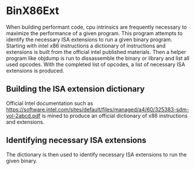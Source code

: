 # BinX86Ext

When building performant code, cpu intrinsics are frequently necessary to maximize the performance of a given program.
This program attempts to identify the necessary ISA extensions to run a given binary program.
Starting with intel x86 instructions a dictionary of instructions and extensions is built from the official intel published materials.
Then a helper program like objdump is run to dissassemble the binary or library and list all used opcodes.
With the completed list of opcodes, a list of necessary ISA extensions is produced.

## Building the ISA extension dictionary

Official Intel documentation such as https://software.intel.com/sites/default/files/managed/a4/60/325383-sdm-vol-2abcd.pdf is mined to produce an official dictionary of x86 instructions and extensions.

## Identifying necessary ISA extensions

The dictionary is then used to identify necessary ISA extensions to run the given binary.
